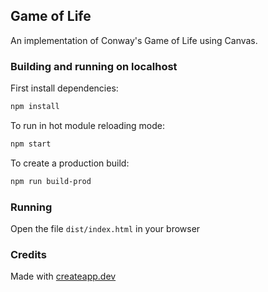 ## Game of Life

An implementation of Conway's Game of Life using Canvas.

### Building and running on localhost

First install dependencies:

```sh
npm install
```

To run in hot module reloading mode:

```sh
npm start
```

To create a production build:

```sh
npm run build-prod
```

### Running

Open the file `dist/index.html` in your browser

### Credits

Made with [createapp.dev](https://createapp.dev/)
